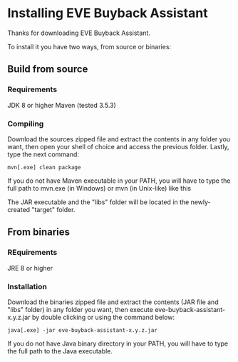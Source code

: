 # Installing EVE Buyback Assistant

Thanks for downloading EVE Buyback Assistant.

To install it you have two ways, from source or binaries:

## Build from source

### Requirements

JDK 8 or higher
Maven (tested 3.5.3)

### Compiling

Download the sources zipped file and extract the contents in any folder you
want, then open your shell of choice and access the previous folder. Lastly,
type the next command:

```
mvn[.exe] clean package
```

If you do not have Maven executable in your PATH, you will have to type the full
path to mvn.exe (in Windows) or mvn (in Unix-like) like this

The JAR executable and the "libs" folder will be located in the newly-created
"target" folder.

## From binaries

### REquirements

JRE 8 or higher

### Installation

Download the binaries zipped file and extract the contents (JAR file and "libs"
folder) in any folder you want, then execute eve-buyback-assistant-x.y.z.jar by
double clicking or using the command below:

```
java[.exe] -jar eve-buyback-assistant-x.y.z.jar
```

If you do not have Java binary directory in your PATH, you will have to
type the full path to the Java executable.